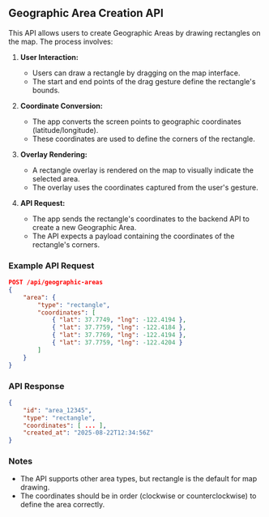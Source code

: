 ## Geographic Area Creation API

This API allows users to create Geographic Areas by drawing rectangles on the map. The process involves:

1. **User Interaction:**
	 - Users can draw a rectangle by dragging on the map interface.
	 - The start and end points of the drag gesture define the rectangle's bounds.

2. **Coordinate Conversion:**
	 - The app converts the screen points to geographic coordinates (latitude/longitude).
	 - These coordinates are used to define the corners of the rectangle.

3. **Overlay Rendering:**
	 - A rectangle overlay is rendered on the map to visually indicate the selected area.
	 - The overlay uses the coordinates captured from the user's gesture.

4. **API Request:**
	 - The app sends the rectangle's coordinates to the backend API to create a new Geographic Area.
	 - The API expects a payload containing the coordinates of the rectangle's corners.

### Example API Request

```json
POST /api/geographic-areas
{
	"area": {
		"type": "rectangle",
		"coordinates": [
			{ "lat": 37.7749, "lng": -122.4194 },
			{ "lat": 37.7759, "lng": -122.4184 },
			{ "lat": 37.7769, "lng": -122.4194 },
			{ "lat": 37.7759, "lng": -122.4204 }
		]
	}
}
```

### API Response

```json
{
	"id": "area_12345",
	"type": "rectangle",
	"coordinates": [ ... ],
	"created_at": "2025-08-22T12:34:56Z"
}
```

### Notes
- The API supports other area types, but rectangle is the default for map drawing.
- The coordinates should be in order (clockwise or counterclockwise) to define the area correctly.
